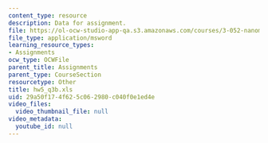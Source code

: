 ```yaml
---
content_type: resource
description: Data for assignment.
file: https://ol-ocw-studio-app-qa.s3.amazonaws.com/courses/3-052-nanomechanics-of-materials-and-biomaterials-spring-2007/29a50f174f625c062980c040f0e1ed4e_hw5_q3b.xls
file_type: application/msword
learning_resource_types:
- Assignments
ocw_type: OCWFile
parent_title: Assignments
parent_type: CourseSection
resourcetype: Other
title: hw5_q3b.xls
uid: 29a50f17-4f62-5c06-2980-c040f0e1ed4e
video_files:
  video_thumbnail_file: null
video_metadata:
  youtube_id: null
---
```

